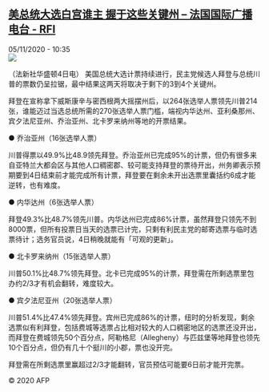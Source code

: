 <!--1604573678000-->
[美总统大选白宫谁主 握于这些关键州 – 法国国际广播电台 - RFI](http://www.rfi.fr//cn/contenu/20201105-%E7%BE%8E%E6%80%BB%E7%BB%9F%E5%A4%A7%E9%80%89%E7%99%BD%E5%AE%AB%E8%B0%81%E4%B8%BB-%E6%8F%A1%E4%BA%8E%E8%BF%99%E4%BA%9B%E5%85%B3%E9%94%AE%E5%B7%9E)
------

<div>05/11/2020 - 10:35</div><img src="https://s.rfi.fr/media/display/cba9e8d6-1f50-11eb-b840-005056a98db9/w:310/p:16x9/int0021b.201105173501.jpg"><div class="t-content__body u-clearfix"><p>（法新社华盛顿4日电）    美国总统大选计票持续进行，民主党候选人拜登与总统川普的票数仍呈拉锯，最中结果这两天将取决于剩下的3到4个关键州。</p><p>    拜登在宣称拿下威斯康辛与密西根两大摇摆州后，以264张选举人票领先川普214张，谁能迈过当选总统所需的270张选举人票门槛，端视内华达州、亚利桑那州、宾夕法尼亚州、乔治亚州、北卡罗来纳州等地的开票结果。</p><p>    ● 乔治亚州（16张选举人票）</p><p>    川普得票以49.9%比48.9领先拜登。乔治亚州已完成95%的计票，但仍有很多来自亚特兰大都会区与其他人口稠密郡、较可能支持拜登的票待开出，州务卿表示预期要到4日结束前才能完成所有计票，拜登要在剩余未开出选票里囊括约6成才能逆转，也有难度。</p><p>    ● 内华达州（6张选举人票）</p><p>    拜登49.3%比48.7%领先川普。内华达州已完成86%计票，虽然拜登只领先不到8000票，但所有投票日当天的选票已计完，只剩有利民主党的邮寄选票与临时选票待计；选务官员说，4日稍晚就能有「可观的更新」。</p><p>    ● 北卡罗来纳州（15张选举人票）</p><p>    川普50.1%比48.7%领先拜登。北卡已完成95%的计票，拜登需在所剩选票里包办约2/3才有机会翻转，难度较大。</p><p>    ● 宾夕法尼亚州（20张选举人票）</p><p>    川普51.4%比47.4%领先拜登。宾州已完成86%的计票，纽时的分析发现，剩余选票似有利拜登，包括费城等选票占比相对较大的人口稠密地区的选票还没开出，而拜登在费城领先50个百分点，阿勒格尼（Allegheny）与匹兹堡等地拜登也领先10个百分点，但仍有几十个挺川的小郡，票也没开完。</p><p>    拜登需在所剩选票里赢超过2/3才能翻转，官员预估可能要6日前才能开完票。</p><p class="t-copyright">© 2020 AFP</p>        </div>
